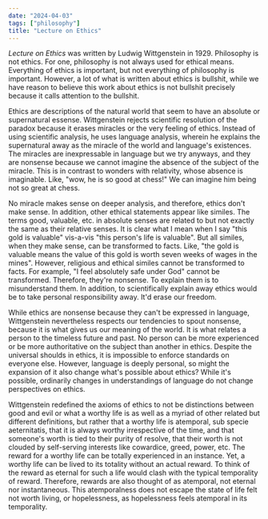 ```yaml
---
date: "2024-04-03"
tags: ["philosophy"]
title: "Lecture on Ethics"
---
```


_Lecture on Ethics_ was written by Ludwig Wittgenstein in 1929. Philosophy is not ethics. For one, philosophy is not always used for ethical means. Everything of ethics is important, but not everything of philosophy is important. However, a lot of what is written about ethics is bullshit, while we have reason to believe this work about ethics is not bullshit precisely because it calls attention to the bullshit.

Ethics are descriptions of the natural world that seem to have an absolute or supernatural essense. Wittgenstein rejects scientific resolution of the paradox because it erases miracles or the very feeling of ethics. Instead of using scientific analysis, he uses language analysis, wherein he explains the supernatural away as the miracle of the world and language's existences. The miracles are inexpressable in language but we try anyways, and they are nonsense because we cannot imagine the absence of the subject of the miracle. This is in contrast to wonders with relativity, whose absence is imaginable. Like, "wow, he is so good at chess!" We can imagine him being not so great at chess.

No miracle makes sense on deeper analysis, and therefore, ethics don't make sense. In addition, other ethical statements appear like similes. The terms good, valuable, etc. in absolute senses are related to but not exactly the same as their relative senses. It is clear what I mean when I say "this gold is valuable" vis-a-vis "this person's life is valuable". But all similes, when they make sense, can be transformed to facts. Like, "the gold is valuable means the value of this gold is worth seven weeks of wages in the mines". However, religious and ethical similes cannot be transformed to facts. For example, "I feel absolutely safe under God" cannot be transformed. Therefore, they're nonsense. To explain them is to misunderstand them. In addition, to scientifically explain away ethics would be to take personal responsibility away. It'd erase our freedom.

While ethics are nonsense because they can't be expressed in language, Wittgenstein nevertheless respects our tendencies to spout nonsense, because it is what gives us our meaning of the world. It is what relates a person to the timeless future and past. No person can be more experienced or be more authoritative on the subject than another in ethics. Despite the universal shoulds in ethics, it is impossible to enforce standards on everyone else. However, language is deeply personal, so might the expansion of it also change what's possible about ethics? While it's possible, ordinarily changes in understandings of language do not change perspectives on ethics.

Wittgenstein redefined the axioms of ethics to not be distinctions between good and evil or what a worthy life is as well as a myriad of other related but different definitions, but rather that a worthy life is atemporal, sub specie aeternitatis, that it is always worthy irrespective of the time, and that someone's worth is tied to their purity of resolve, that their worth is not clouded by self-serving interests like cowardice, greed, power, etc. The reward for a worthy life can be totally experienced in an instance. Yet, a worthy life can be lived to its totality without an actual reward. To think of the reward as eternal for such a life would clash with the typical temporality of reward. Therefore, rewards are also thought of as atemporal, not eternal nor instantaneous. This atemporalness does not escape the state of life felt not worth living, or hopelessness, as hopelessness feels atemporal in its temporality.